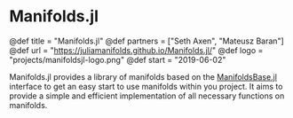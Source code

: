 # Manifolds.jl

@def title = "Manifolds.jl"
@def partners = ["Seth Axen", "Mateusz Baran"]
@def url = "https://juliamanifolds.github.io/Manifolds.jl/"
@def logo = "projects/manifoldsjl-logo.png"
@def start = "2019-06-02"

Manifolds.jl provides a library of manifolds based on the [ManifoldsBase.jl](https://juliamanifolds.github.io/Manifolds.jl/stable/interface.html) interface to get an easy start to use manifolds within you project. It aims to provide a simple and efficient implementation of all necessary functions on manifolds.